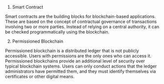 1. Smart Contract

Smart contracts are the building blocks for blockchain-based applications. These are based on the concept of contractual governance of transactions involving two or more parties. Instead of relying on a central authority, it can be checked programmatically using the blockchain.

2. Permissioned Blockchain

Permissioned blockchain is a distributed ledger that is not publicly accessible. Users with permissions are the only ones who can access it. Permissioned blockchains provide an additional level of security over typical blockchain systems. Users can only conduct actions that the ledger administrators have permitted them, and they must identify themselves via certificates or other digital means.